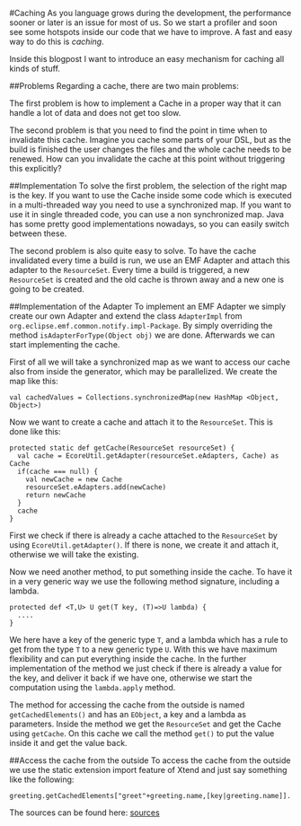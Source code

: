 #Caching
As you language grows during the development, the performance sooner or later is
an issue for most of us. So we start a profiler and soon see some hotspots inside
our code that we have to improve. A fast and easy way to do this is *caching*.

Inside this blogpost I want to introduce an easy mechanism for caching all kinds
of stuff.

##Problems
Regarding a cache, there are two main problems:

The first problem is how to implement a Cache in a proper way that it can handle
a lot of data and does not get too slow.

The second problem is that you need to find the point in time when to invalidate this cache.
Imagine you cache some parts of your DSL, but as the build is finished the user
changes the files and the whole cache needs to be renewed. How can you invalidate
the cache at this point without triggering this explicitly?

##Implementation
To solve the first problem, the selection of the right map is the key. If you want
to use the Cache inside some code which is executed in a multi-threaded way you need to use a synchronized map.
If you want to use it in single threaded code, you can use a non synchronized map.
Java has some pretty good implementations nowadays, so you can easily switch
between these.

The second problem is also quite easy to solve. To have the cache invalidated
every time a build is run, we use an EMF Adapter and attach this adapter to the
`ResourceSet`. Every time a build is triggered, a new `ResourceSet` is created and the old
cache is thrown away and a new one is going to be created.

##Implementation of the Adapter
To implement an EMF Adapter we simply create our own Adapter and extend the class `AdapterImpl`
from `org.eclipse.emf.common.notify.impl-Package`. By simply overriding the method
`isAdapterForType(Object obj)` we are done. Afterwards we can start implementing
the cache.

First of all we will take a synchronized map as we want to access our cache also from inside
the generator, which may be parallelized. We create the map like this:

```
val cachedValues = Collections.synchronizedMap(new HashMap <Object, Object>)
```

Now we want to create a cache and attach it to the `ResourceSet`. This is done like this:

```
protected static def getCache(ResourceSet resourceSet) {
  val cache = EcoreUtil.getAdapter(resourceSet.eAdapters, Cache) as Cache
  if(cache === null) {
    val newCache = new Cache
    resourceSet.eAdapters.add(newCache)
    return newCache
  }
  cache
}
```
First we check if there is already a cache attached to the `ResourceSet` by using `EcoreUtil.getAdapter()`.
If there is none, we create it and attach it, otherwise we will take the existing.

Now we need another method, to put something inside the cache. To have it in a very
generic way we use the following method signature, including a lambda.

```
protected def <T,U> U get(T key, (T)=>U lambda) {
  ....
}
```
We here have a key of the generic type `T`, and a lambda which has a rule to get from the type `T`
to a new generic type `U`. With this we have maximum flexibility and can put everything
inside the cache. In the further implementation of the method we just check if
there is already a value for the key, and deliver it back if we have one, otherwise
we start the computation using the `lambda.apply` method.

The method for accessing the cache from the outside is named `getCachedElements()` and has
an `EObject`, a key and a lambda as parameters. Inside the method we get the `ResourceSet` and get
the Cache using `getCache`. On this cache we call the method `get()` to put the value
inside it and get the value back.

##Access the cache from the outside
To access the cache from the outside we use the static extension import feature of
Xtend and just say something like the following:

```
greeting.getCachedElements["greet"+greeting.name,[key|greeting.name]].
```
The sources can be found here: [sources](https://github.com/itemis/itemis-blog/blob/caching/Cache.xtend)
